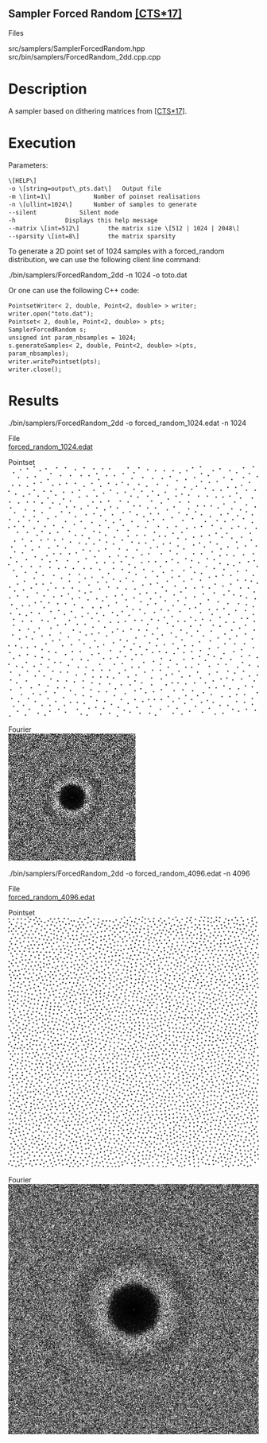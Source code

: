 Sampler Forced Random [\[CTS\*17\]](https://link.springer.com/article/10.1007/s00371-017-1392-7)
------------------------------------------------------------------------------------------------

Files

src/samplers/SamplerForcedRandom.hpp  
src/bin/samplers/ForcedRandom\_2dd.cpp.cpp

Description
===========

A sampler based on dithering matrices from [\[CTS\*17\]](https://link.springer.com/article/10.1007/s00371-017-1392-7).

Execution
=========

Parameters:  

	\[HELP\]
	-o \[string=output\_pts.dat\]	Output file
	-m \[int=1\]			Number of poinset realisations
	-n \[ullint=1024\]		Number of samples to generate
	--silent 			Silent mode
	-h 				Displays this help message
	--matrix \[int=512\] 		the matrix size \[512 | 1024 | 2048\]
	--sparsity \[int=8\] 		the matrix sparsity
			

To generate a 2D point set of 1024 samples with a forced\_random distribution, we can use the following client line command:

 ./bin/samplers/ForcedRandom\_2dd -n 1024 -o toto.dat 

Or one can use the following C++ code:

    
    PointsetWriter< 2, double, Point<2, double> > writer;
    writer.open("toto.dat");
    Pointset< 2, double, Point<2, double> > pts;
    SamplerForcedRandom s;
    unsigned int param_nbsamples = 1024;
    s.generateSamples< 2, double, Point<2, double> >(pts, param_nbsamples);
    writer.writePointset(pts);
    writer.close();
    			

Results
=======

 ./bin/samplers/ForcedRandom\_2dd -o forced\_random\_1024.edat -n 1024 

File  
[forced\_random\_1024.edat](data/forced_random/forced_random_1024.edat)

Pointset  
[![](data/forced_random/forced_random_1024.png)](data/forced_random/forced_random_1024.png)

Fourier  
[![](data/forced_random/forced_random_1024_fourier.png)](data/forced_random/forced_random_1024_fourier.png)

 ./bin/samplers/ForcedRandom\_2dd -o forced\_random\_4096.edat -n 4096 

File  
[forced\_random\_4096.edat](data/forced_random/forced_random_4096.edat)

Pointset  
[![](data/forced_random/forced_random_4096.png)](data/forced_random/forced_random_4096.png)

Fourier  
[![](data/forced_random/forced_random_4096_fourier.png)](data/forced_random/forced_random_4096_fourier.png)